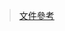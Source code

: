 > [文件參考](https://docs.f2e.idv.tw/html/what-is-body.html#%E8%AA%9E%E6%84%8F%E5%8C%96%E5%85%83%E7%B4%A0)
